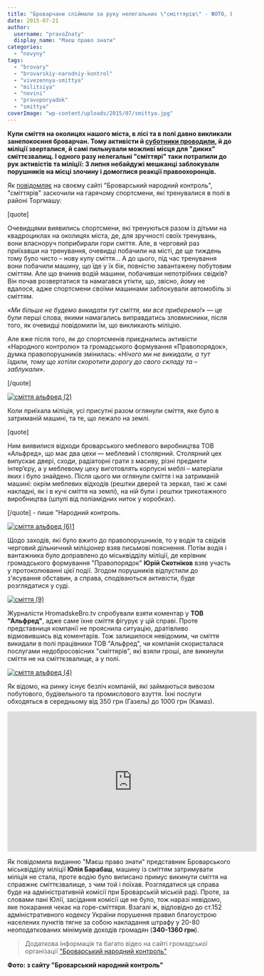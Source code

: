 ```yaml
---
title: "Броварчани спіймали за руку нелегальних \"сміттярів\" - ФОТО, ВІДЕО"
date: 2015-07-21
author: 
  username: "pravoZnaty"
  display_name: "Маєш право знати"
categories: 
  - "novyny"
tags: 
  - "brovary"
  - "brovarskiy-narodniy-kontrol"
  - "vivezennya-smittya"
  - "militsiya"
  - "novini"
  - "pravoporyadok"
  - "smittya"
coverImage: "wp-content/uploads/2015/07/smittya.jpg"
---
```


**Купи сміття на околицях нашого міста, в лісі та в полі давно викликали занепокоєння броварчан. Тому активісти й [суботники проводили](https://mpz.brovary.org/velykyj-subotnyk-u-brovarah-video/), й до міліції зверталися, й самі пильнували можливі місця для "диких" сміттєзвалищ. І одного разу нелегальні "сміттярі" таки потрапили до рук активістів та міліції: 3 липня небайдужі мешканці заблокували порушників на місці злочину і домоглися реакції правоохоронців.**

Як [повідомляє](http://nk.mybrovary.com/cmittyeva-nebayduzhist-brovarchan/) на своєму сайті "Броварський народний контроль", "сміттярів" заскочили на гарячому спортсмени, які тренувалися в полі в районі Торгмашу:

\[quote\]

Очевидцями виявились спортсмени, які тренуються разом із дітьми на квадроциклах на околицях міста, де, для зручності своїх тренувань, вони власноруч поприбирали гори сміття. Але, в черговий раз приїхавши на тренування, очевидці побачили на місті, де ще тиждень тому було чисто – нову купу сміття… А до цього, під час тренування вони побачили машину, що їде у їх бік, повністю завантажену побутовим сміттям. Але що вчинив водій машини, побачивши непотрібних свідків? Він почав розвертатися та намагався утікти, що, звісно, йому не вдалося, адже спортсмени своїми машинами заблокували автомобіль зі сміттям.

«_Ми більше не будемо викидати тут сміття, ми все приберемо!_» — це були перші слова, якими намагались виправдатись зловмисники, після того, як очевидці повідомили їм, що викликають міліцію.

Але вже після того, як до спортсменів приєднались активісти «Народного контролю» та громадського формування «Правопорядок», думка правопорушників змінилась: «_Нічого ми не викидали, а тут їздили, тому що хотіли скоротити дорогу до свого складу та – заблукали_».

\[/quote\]

[![сміття альфред (2)](https://mpz.brovary.org/wp-content/uploads/2015/07/smittya-alfred-2.jpg)](https://mpz.brovary.org/wp-content/uploads/2015/07/smittya-alfred-2.jpg)

Коли приїхала міліція, усі присутні разом оглянули сміття, яке було в затриманій машині, та те, що лежало на землі.

\[quote\]

Ним виявилися відходи броварського меблевого виробництва ТОВ «Альфред», що має два цехи — меблевий і столярний. Столярний цех випускає двері, сходи, радіаторні грати з масиву, різні предмети інтер’єру, а у меблевому цеху виготовлять корпусні меблі – матеріали яких і було знайдено. Після цього ми оглянули сміття і на затриманій машині: окрім меблевих відходів (рештки дверей та зеркал, такі ж самі накладні, як і в кучі сміття на землі), на ній були і рештки трикотажного виробництва (шпулі від поліамідних ниток у коробках).

\[/quote\] - пише "Народний контроль.

[![сміття альфред (6)1](https://mpz.brovary.org/wp-content/uploads/2015/07/smittya-alfred-61.jpg)](https://mpz.brovary.org/wp-content/uploads/2015/07/smittya-alfred-61.jpg)

Щодо заходів, які було вжито до правопорушників, то у водія та свідків черговий дільничний міліціонер взяв письмові пояснення. Потім водія і вантажника було доправлено до міськвідділу міліції, де керівник громадського формування "Правопорядок" **Юрій Скотніков** взяв участь у протоколюванні цієї події. Згодом порушників відпустили до з'ясування обставин, а справа, сподіваються активісти, буде розглядатися у суді.

[![сміття (9)](https://mpz.brovary.org/wp-content/uploads/2015/07/smittya-9.jpg)](https://mpz.brovary.org/wp-content/uploads/2015/07/smittya-9.jpg)

Журналісти HromadskeBro.tv спробували взяти коментар у **ТОВ "Альфред"**, адже саме їхне сміття фігурує у цій справі. Проте представниця компанії не прояснила ситуацію, дратівливо відмовившись від коментарів. Тож залишилося невідомим, чи сміття викидали в полі працівники ТОВ "Альфред", чи компанія скористалася послугами недобросовісних "сміттярів", які взяли гроші, але викинули сміття не на сміттєзвалище, а у полі.

[![сміття альфред (4)](https://mpz.brovary.org/wp-content/uploads/2015/07/smittya-alfred-4.jpg)](https://mpz.brovary.org/wp-content/uploads/2015/07/smittya-alfred-4.jpg)

Як відомо, на ринку існує безліч компаній, які займаються вивозом побутового, будівельного та промислового взуття. Їхні послуги обходяться в середньому від 350 грн (Газель) до 1000 грн (Камаз).

<iframe src="https://www.youtube.com/embed/M7QuLeGC5-8" width="560" height="315" frameborder="0" allowfullscreen="allowfullscreen"></iframe>

Як повідомила виданню "Маєш право знати" представник Броварського міськвідділу міліції **Юлія Барабаш**, машину із сміттям затримувати міліція не стала, проте водію було виписано примус викинути сміття на справжнє сміттєзвалище, з чим той і поїхав. Розглядатися ця справа буде на адміністративній комісії при Броварській міській раді. Проте, за словами пані Юлії, засідання комісії ще не було, тож наразі невідомо, яке покарання чекає на горе-сміттяря. Взагалі ж, відповідно до ст.152 адміністративного кодексу України порушення правил благоустрою населених пунктів тягне за собою накладання штрафу у 20-80 неоподаткованих мінімумів доходів громадян (**340-1360 грн**).

> Додаткова інформація та багато відео на сайті громадської організації ["Броварський народний контроль"](http://nk.mybrovary.com/)

**Фото: з сайту "Броварський народний контроль"**
